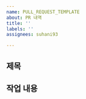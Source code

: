 ```yaml
---
name: PULL_REQUEST_TEMPLATE
about: PR 내역
title: ''
labels: ''
assignees: suhani93

---
```


## 제목

## 작업 내용
